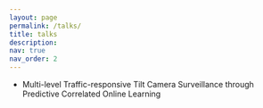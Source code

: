 ```yaml
---
layout: page
permalink: /talks/
title: talks
description: 
nav: true
nav_order: 2
---
```


- Multi-level Traffic-responsive Tilt Camera Surveillance through Predictive Correlated Online Learning